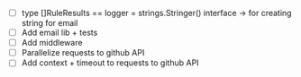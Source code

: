 - [ ] type []RuleResults == logger = strings.Stringer() interface -> for creating string for email
- [ ] Add email lib + tests
- [ ] Add middleware
- [ ] Parallelize requests to github API
- [ ] Add context + timeout to requests to github API
